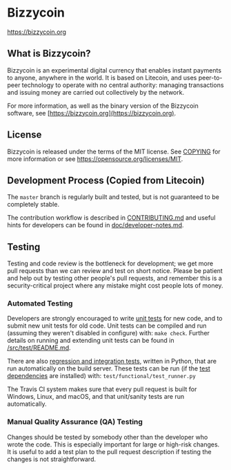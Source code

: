 Bizzycoin
=====================================

https://bizzycoin.org

What is Bizzycoin?
----------------

Bizzycoin is an experimental digital currency that enables instant payments to
anyone, anywhere in the world. It is based on Litecoin, and uses peer-to-peer technology to operate
with no central authority: managing transactions and issuing money are carried
out collectively by the network.

For more information, as well as the binary version of
the Bizzycoin software, see [https://bizzycoin.org](https://bizzycoin.org).

License
-------

Bizzycoin is released under the terms of the MIT license. See [COPYING](COPYING) for more
information or see https://opensource.org/licenses/MIT.

Development Process (Copied from Litecoin)
-------------------

The `master` branch is regularly built and tested, but is not guaranteed to be
completely stable.

The contribution workflow is described in [CONTRIBUTING.md](CONTRIBUTING.md)
and useful hints for developers can be found in [doc/developer-notes.md](doc/developer-notes.md).


Testing
-------

Testing and code review is the bottleneck for development; we get more pull
requests than we can review and test on short notice. Please be patient and help out by testing
other people's pull requests, and remember this is a security-critical project where any mistake might cost people
lots of money.

### Automated Testing

Developers are strongly encouraged to write [unit tests](src/test/README.md) for new code, and to
submit new unit tests for old code. Unit tests can be compiled and run
(assuming they weren't disabled in configure) with: `make check`. Further details on running
and extending unit tests can be found in [/src/test/README.md](/src/test/README.md).

There are also [regression and integration tests](/test), written
in Python, that are run automatically on the build server.
These tests can be run (if the [test dependencies](/test) are installed) with: `test/functional/test_runner.py`

The Travis CI system makes sure that every pull request is built for Windows, Linux, and macOS, and that unit/sanity tests are run automatically.

### Manual Quality Assurance (QA) Testing

Changes should be tested by somebody other than the developer who wrote the
code. This is especially important for large or high-risk changes. It is useful
to add a test plan to the pull request description if testing the changes is
not straightforward.
